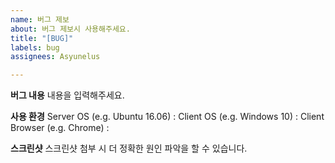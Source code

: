 ```yaml
---
name: 버그 제보
about: 버그 제보시 사용해주세요.
title: "[BUG]"
labels: bug
assignees: Asyunelus

---
```


**버그 내용**
내용을 입력해주세요.


**사용 환경**
Server OS (e.g. Ubuntu 16.06) : 
Client OS (e.g. Windows 10) : 
Client Browser (e.g. Chrome) : 


**스크린샷**
스크린샷 첨부 시 더 정확한 원인 파악을 할 수 있습니다.
